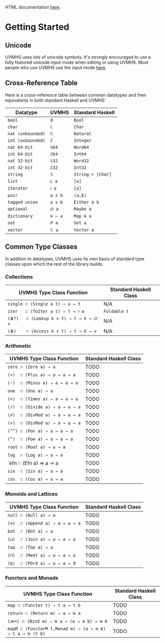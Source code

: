 HTML documentation [here](https://uvm-plaid.github.io/uvmhs/).

# Getting Started

## Unicode

UVMHS uses lots of unicode symbols. It's strongly encouraged to use a
fully featured unicode input mode when editing or using UVMHS. Most
people who use UVMHS use the input mode
[here](https://github.com/davdar/darais-unicode-input).

## Cross-Reference Table

Here is a cross-reference table between common datatypes and their
equivalents in both standard Haskell and UVMHS:

| Datatype          | UVMHS   | Standard Haskell  |
|-------------------|---------|-------------------|
| `bool`            | `𝔹`     | `Bool`            |
| `char`            | `ℂ`     | `Char`            |
| `nat (unbounded)` | `ℕ`     | `Natural`         |
| `int (unbounded)` | `ℤ`     | `Integer`         |
| `nat 64-bit`      | `ℕ64`   | `Word64`          |
| `int 64-bit`      | `ℤ64`   | `Int64`           |
| `nat 32-bit`      | `ℕ32`   | `Word32`          |
| `int 32-bit`      | `ℤ32`   | `Int32`           |
| `string`          | `𝕊`     | `String = [Char]` |
| `list`            | `𝐿 a`   | `[a]`             |
| `iterator`        | `𝐼 a`   | `[a]`             |
| `pair`            | `a ∧ b` | `(a,b)`           |
| `tagged union`    | `a ∨ b` | `Either a b`      |
| `optional`        | `𝑂 a`   | `Maybe a`         |
| `dictionary`      | `k ⇰ a` | `Map k a`         |
| `set`             | `𝑃 a`   | `Set a`           |
| `vector`          | `𝕍 a`   | `Vector a`        |

## Common Type Classes

In addition to datatypes, UVMHS uses its own basis of standard type
classes upon which the rest of the library builds.

### Collections

| UVMHS Type Class Function               | Standard Haskell Class |
|-----------------------------------------|------------------------|
| `single ∷ (Single a t) ⇒ a → t`         | N/A                    |
| `iter   ∷ (ToIter a t) ⇒ t → 𝐼 a`       | `Foldable t`           |
| `(⋕?)   ∷ (Lookup k v t) ⇒ t → k → 𝑂 v` | N/A                    |
| `(⋕)    ∷ (Access k v t) ⇒ t → k → v`   | N/A                    |

### Arithmetic

| UVMHS Type Class Function       | Standard Haskell Class |
|---------------------------------|------------------------|
| `zero ∷ (Zero a) ⇒ a`           | TODO                   |
| `(+)  ∷ (Plus a) ⇒ a → a → a`   | TODO                   |
| `(-)  ∷ (Minus a) ⇒ a → a → a`  | TODO                   |
| `one  ∷ (One a) ⇒ a`            | TODO                   |
| `(×)  ∷ (Times a) ⇒ a → a → a`  | TODO                   |
| `(/)  ∷ (Divide a) ⇒ a → a → a` | TODO                   |
| `(⌿)  ∷ (DivMod a) ⇒ a → a → a` | TODO                   |
| `(÷)  ∷ (DivMod a) ⇒ a → a → a` | TODO                   |
| `(^^) ∷ (Pon a) ⇒ a → a → a`    | TODO                   |
| `(^)  ∷ (Pow a) ⇒ a → a → a`    | TODO                   |
| `root ∷ (Root a) ⇒ a → a`       | TODO                   |
| `log  ∷ (Log a) ⇒ a → a`        | TODO                   |
| `efn  ∷ (Efn a) ⇒ a → a         | TODO                   |
| `sin  ∷ (Sin a) ⇒ a → a`        | TODO                   |
| `cos  ∷ (Cos a) ⇒ a → a`        | TODO                   |

### Monoids and Lattices

| UVMHS Type Class Function       | Standard Haskell Class |
|---------------------------------|------------------------|
| `null ∷ (Null a) ⇒ a`           | TODO                   |
| `(⧺)  ∷ (Append a) ⇒ a → a → a` | TODO                   |
| `bot  ∷ (Bot a) ⇒ a`            | TODO                   |
| `(⊔)  ∷ (Join a) ⇒ a → a → a`   | TODO                   |
| `top  ∷ (Top a) ⇒ a`            | TODO                   |
| `(⊓)  ∷ (Meet a) ⇒ a → a → a`   | TODO                   |
| `(⊑)  ∷ (POrd a) ⇒ a → a → 𝔹`   | TODO                   |

### Functors and Monads

| UVMHS Type Class Function                                 | Standard Haskell Class |
|-----------------------------------------------------------|------------------------|
| `map ∷ (Functor t) ⇒ t a → t b`                           | TODO                   |
| `return ∷ (Return m) ⇒ a → m a`                           | TODO                   |
| `(≫=) ∷ (Bind m) ⇒ m a → (a → m b) → m b`                 | TODO                   |
| `mapM ∷ (FunctorM t,Monad m) ⇒ (a → m b) → t a → m (t b)` | TODO                   |
